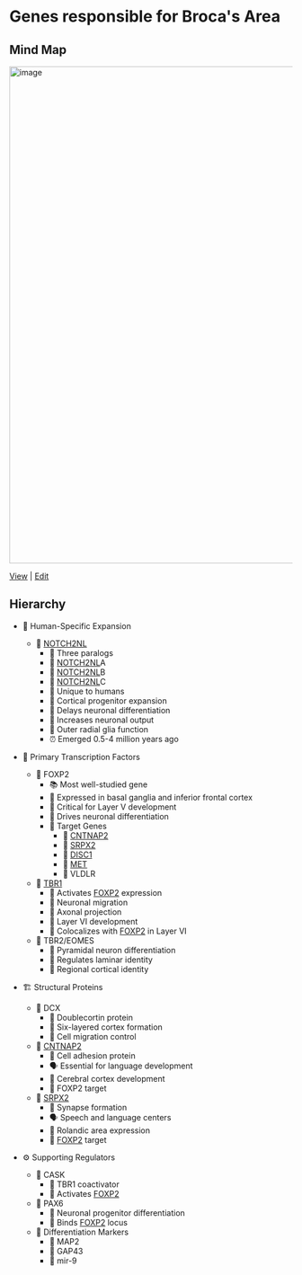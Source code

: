 # Genes responsible for Broca's Area

## Mind Map
<img width="1832" height="885" alt="image" src="https://github.com/user-attachments/assets/6c4430fb-a0bc-4777-a2ad-4304c371c14e" />

[View](https://mermaid.live/view#pako:eNqdV01v20YQ_SsLFoYSwHZISrJNoSggU3Ji1B-CpRpGocuaHFHbkLvMculIMXTquTWCFDCaSwOkQC8F2mN_j_9A-xM6S0oyZZO225vFN7O7897M2_Wl4QkfjJaxtnbJOFMtcllTY4ig1qqd0wRq6yT_fUolo-chJDUMIbVYsojKqStCITH0i0bbMbu2jp4jA5ioJToajQrQrpA-yCVod5vuTlvjIeOw_LzlbTe3ff05AU9wv7hb03R3tneys4FUrAjt1R3XsmszxCLG_YjG-sC1mPo-4wH-bTUR4lh0P6Ze4VMIFxDefrNNczabra0N-XyZISdECqGePduVwqO1hLQl0C_P5Yuv9oSMqGKCk39--e3T8-c6lBDr77-ubr7_TF6lEeUb_Rg8NmIe6U5iypN58Ps8lBB7Hnx0PHBf2UcHGvx9ARJSn8ODsQQgMZU0FEFSEbRYo_0IvvsI7lbg33D2JgWiBBnr0vQx3v96P8wVKI1HQxJLEQD2lpAZW1Ak4NP9vA6EdJoQDqkUnIZZjs9GI5DAUWtVnbnPPZQkgTvJIlVxqipyjlNsISKpz_CkQchyRUcp9x7YqBuBDMAn5mZzo5ElRCwMdfwUqEwIDQS5ufpztQ96efeTgcTyPcnibIM96iExq1IummHv-KxnV4hwKBJF3kIYbiQq9RkeBjkGDP7wseS8k1hCkmAQ4wTHWpdK-bJayjWABDMhyQiJUxjgoXwwqSDAlSzXdoQZB3SKFJ7mQukpEnGEUlXJK9kF_C95BxRJV-Ql1qn5-vGP2xBCGouTHQ2O2vdYu8X7J72zarSz33etSvSwO6jETg86ByelKg52T6wKEdvYZBdUYTmZ1Ivx0FrNaSgbzzlzJGKBfIiv9iQLw_H7Dh7q5rl---Rx8bTNouzsHR75LVPj3P6yNsXOWi5UTC7QYL_oHh92-xV19aaSRszHE-e98R864wSCNMx4DHEJTnOjYb7OU9PqJJYR5M2NqippMcB9JVNPpei9OMtCAcus7-oa4bvFdtyziio7IsVbNNuSa2n0MhWhfTbZCDWlOLf5NObetHLblGiEpnDbG1kK3p9KirBUl_KBWVmM-mPIGvLh83bRYbRQuSuEaDApDaDEFq4_Fygr7iXhXC6t54l-knefyr2h6Ar2AxO_pHjKaZwAKXL603VJXAzgjYk2ypW6PDwXZO5dUdOJwHgfr326eCyszvfTC1p2YRrHWfcEi7bX18fNx59L2tBt97-uekloV_IEzR0I9XqSQ5UaXK99tvWYV915AzxtrHfx5bXYGH0nLb8lO3fWOqTyda7Jhx9K7s3qXn_Z7jXqFVjE5IaTYca6EUjmGy10A1g38CUQUf3TuNRZQyN7LQ-NFv6Jb9bXQ2PIZ5iDb55vhYgWaVKkwdhojWiY4K809pHjDqM4tLchwLNncsqV0Wo62RJG69KYGC27vmmadt0xHdsy61YDwanRspzNra0d2zHr25bd3HYas3XjXbanuek0GvZW3dqxLKvuNOvNdQN8rcZh_vrP_gmY_QuV6I_J) | [Edit](https://mermaid.live/edit#pako:eNqdV01v20YQ_SsLFoYSwHZISrJNoSggU3Ji1B-CpRpGocuaHFHbkLvMculIMXTquTWCFDCaSwOkQC8F2mN_j_9A-xM6S0oyZZO225vFN7O7897M2_Wl4QkfjJaxtnbJOFMtcllTY4ig1qqd0wRq6yT_fUolo-chJDUMIbVYsojKqStCITH0i0bbMbu2jp4jA5ioJToajQrQrpA-yCVod5vuTlvjIeOw_LzlbTe3ff05AU9wv7hb03R3tneys4FUrAjt1R3XsmszxCLG_YjG-sC1mPo-4wH-bTUR4lh0P6Ze4VMIFxDefrNNczabra0N-XyZISdECqGePduVwqO1hLQl0C_P5Yuv9oSMqGKCk39--e3T8-c6lBDr77-ubr7_TF6lEeUb_Rg8NmIe6U5iypN58Ps8lBB7Hnx0PHBf2UcHGvx9ARJSn8ODsQQgMZU0FEFSEbRYo_0IvvsI7lbg33D2JgWiBBnr0vQx3v96P8wVKI1HQxJLEQD2lpAZW1Ak4NP9vA6EdJoQDqkUnIZZjs9GI5DAUWtVnbnPPZQkgTvJIlVxqipyjlNsISKpz_CkQchyRUcp9x7YqBuBDMAn5mZzo5ElRCwMdfwUqEwIDQS5ufpztQ96efeTgcTyPcnibIM96iExq1IummHv-KxnV4hwKBJF3kIYbiQq9RkeBjkGDP7wseS8k1hCkmAQ4wTHWpdK-bJayjWABDMhyQiJUxjgoXwwqSDAlSzXdoQZB3SKFJ7mQukpEnGEUlXJK9kF_C95BxRJV-Ql1qn5-vGP2xBCGouTHQ2O2vdYu8X7J72zarSz33etSvSwO6jETg86ByelKg52T6wKEdvYZBdUYTmZ1Ivx0FrNaSgbzzlzJGKBfIiv9iQLw_H7Dh7q5rl---Rx8bTNouzsHR75LVPj3P6yNsXOWi5UTC7QYL_oHh92-xV19aaSRszHE-e98R864wSCNMx4DHEJTnOjYb7OU9PqJJYR5M2NqippMcB9JVNPpei9OMtCAcus7-oa4bvFdtyziio7IsVbNNuSa2n0MhWhfTbZCDWlOLf5NObetHLblGiEpnDbG1kK3p9KirBUl_KBWVmM-mPIGvLh83bRYbRQuSuEaDApDaDEFq4_Fygr7iXhXC6t54l-knefyr2h6Ar2AxO_pHjKaZwAKXL603VJXAzgjYk2ypW6PDwXZO5dUdOJwHgfr326eCyszvfTC1p2YRrHWfcEi7bX18fNx59L2tBt97-uekloV_IEzR0I9XqSQ5UaXK99tvWYV915AzxtrHfx5bXYGH0nLb8lO3fWOqTyda7Jhx9K7s3qXn_Z7jXqFVjE5IaTYca6EUjmGy10A1g38CUQUf3TuNRZQyN7LQ-NFv6Jb9bXQ2PIZ5iDb55vhYgWaVKkwdhojWiY4K809pHjDqM4tLchwLNncsqV0Wo62RJG69KYGC27vmmadt0xHdsy61YDwanRspzNra0d2zHr25bd3HYas3XjXbanuek0GvZW3dqxLKvuNOvNdQN8rcZh_vrP_gmY_QuV6I_J)

## Hierarchy

- 🧑 Human-Specific Expansion  
  - 🧬 [NOTCH2NL](https://claude.ai/share/69ff4e13-9d4f-4535-8133-9e6b18c2d850)
    - 🧬 Three paralogs  
    - 🧬 [NOTCH2NL](https://claude.ai/share/69ff4e13-9d4f-4535-8133-9e6b18c2d850)A  
    - 🧬 [NOTCH2NL](https://claude.ai/share/69ff4e13-9d4f-4535-8133-9e6b18c2d850)B  
    - 🧬 [NOTCH2NL](https://claude.ai/share/69ff4e13-9d4f-4535-8133-9e6b18c2d850)C  
    - 👤 Unique to humans  
    - 🧠 Cortical progenitor expansion  
    - 🧠 Delays neuronal differentiation  
    - 🧠 Increases neuronal output  
    - 🧠 Outer radial glia function  
    - ⏰ Emerged 0.5-4 million years ago  

- 🧬 Primary Transcription Factors  
  - 🧬 FOXP2  
    - 📚 Most well-studied gene  
    - 🧠 Expressed in basal ganglia and inferior frontal cortex  
    - 🧠 Critical for Layer V development  
    - 🧠 Drives neuronal differentiation  
    - 🎯 Target Genes  
      - 🧬 [CNTNAP2](https://claude.ai/share/c00f30e8-10ff-48f5-9fe2-b08a8dd174a5)  
      - 🧬 [SRPX2](https://claude.ai/share/cb35c712-33e3-4151-98a1-e50f56072ebf)  
      - 🧬 [DISC1](https://claude.ai/share/e0cc03b4-c4d6-4ddf-9f2f-949d1127ae1a)  
      - 🧬 [MET](https://claude.ai/share/797c7f2d-2d22-4768-8a77-3b9f8fe14d70)  
      - 🧬 VLDLR  
  - 🧬 [TBR1](https://claude.ai/share/67addc2d-a6a7-4b16-a5ad-dc6e2a7b8ed1)
    - 🧬 Activates [FOXP2](https://claude.ai/share/814829f8-6471-4cd2-bfbb-ed5df8c00389) expression  
    - 🧠 Neuronal migration  
    - 🧠 Axonal projection  
    - 🧠 Layer VI development  
    - 🧠 Colocalizes with [FOXP2](https://claude.ai/share/814829f8-6471-4cd2-bfbb-ed5df8c00389) in Layer VI  
  - 🧬 TBR2/EOMES  
    - 🧠 Pyramidal neuron differentiation  
    - 🧠 Regulates laminar identity  
    - 🧠 Regional cortical identity  

- 🏗️ Structural Proteins  
  - 🧬 DCX  
    - 🧬 Doublecortin protein  
    - 🧠 Six-layered cortex formation  
    - 🧠 Cell migration control  
  - 🧬 [CNTNAP2](https://claude.ai/share/c00f30e8-10ff-48f5-9fe2-b08a8dd174a5)  
    - 🧬 Cell adhesion protein  
    - 🗣️ Essential for language development  
    - 🧠 Cerebral cortex development  
    - 🎯 FOXP2 target  
  - 🧬 [SRPX2](https://claude.ai/share/cb35c712-33e3-4151-98a1-e50f56072ebf)  
    - 🔗 Synapse formation  
    - 🗣️ Speech and language centers  
    - 🧠 Rolandic area expression  
    - 🎯 [FOXP2](https://claude.ai/share/814829f8-6471-4cd2-bfbb-ed5df8c00389) target  

- ⚙️ Supporting Regulators  
  - 🧬 CASK  
    - 🧬 TBR1 coactivator  
    - 🧬 Activates [FOXP2](https://claude.ai/share/814829f8-6471-4cd2-bfbb-ed5df8c00389)  
  - 🧬 PAX6  
    - 🧠 Neuronal progenitor differentiation  
    - 🧬 Binds [FOXP2](https://claude.ai/share/814829f8-6471-4cd2-bfbb-ed5df8c00389) locus  
  - 📍 Differentiation Markers  
    - 🧬 MAP2  
    - 🧬 GAP43  
    - 🧬 mir-9  
